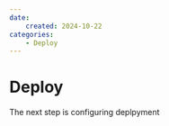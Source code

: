 ```yaml
---
date:
    created: 2024-10-22
categories:
    - Deploy
---
```


# Deploy

The next step is configuring deplpyment
